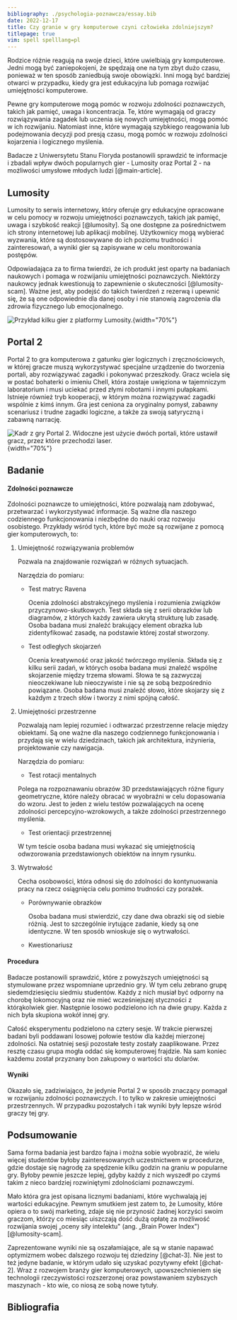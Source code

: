 ```yaml
---
bibliography: ./psychologia-poznawcza/essay.bib
date: 2022-12-17
title: Czy granie w gry komputerowe czyni człowieka zdolniejszym?
titlepage: true
vim: spell spelllang=pl
---
```


<!-- I disliked the subject, so don't expect any quality writing here. -->

Rodzice różnie reagują na swoje dzieci, które uwielbiają gry komputerowe. Jedni
mogą być zaniepokojeni, że spędzają one na tym zbyt dużo czasu, ponieważ w ten
sposób zaniedbują swoje obowiązki. Inni mogą być bardziej otwarci w przypadku,
kiedy gra jest edukacyjna lub pomaga rozwijać umiejętności komputerowe.

Pewne gry komputerowe mogą pomóc w rozwoju zdolności poznawczych, takich jak
pamięć, uwaga i koncentracja. Te, które wymagają od graczy rozwiązywania zagadek
lub uczenia się nowych umiejętności, mogą pomóc w ich rozwijaniu. Natomiast
inne, które wymagają szybkiego reagowania lub podejmowania decyzji pod presją
czasu, mogą pomóc w rozwoju zdolności kojarzenia i logicznego myślenia.

Badacze z Uniwersytetu Stanu Floryda postanowili sprawdzić te informacje i
zbadali wpływ dwóch popularnych gier - Lumosity oraz Portal 2 - na możliwości
umysłowe młodych ludzi [@main-article].

## Lumosity

Lumosity to serwis internetowy, który oferuje gry edukacyjne opracowane w celu
pomocy w rozwoju umiejętności poznawczych, takich jak pamięć, uwaga i szybkość
reakcji [@lumosity]. Są one dostępne za pośrednictwem ich strony internetowej
lub aplikacji mobilnej. Użytkownicy mogą wybierać wyzwania, które są
dostosowywane do ich poziomu trudności i zainteresowań, a wyniki gier są
zapisywane w celu monitorowania postępów.

Odpowiadająca za to firma twierdzi, że ich produkt jest oparty na badaniach
naukowych i pomaga w rozwijaniu umiejętności poznawczych. Niektórzy naukowcy
jednak kwestionują to zapewnienie o skuteczności [@lumosity-scam]. Ważne jest,
aby podejść do takich twierdzeń z rezerwą i upewnić się, że są one odpowiednie
dla danej osoby i nie stanowią zagrożenia dla zdrowia fizycznego lub
emocjonalnego.

![Przykład kilku gier z platformy
Lumosity.](./psychologia-poznawcza/lumosity-games.png){width="70%"}

## Portal 2

Portal 2 to gra komputerowa z gatunku gier logicznych i zręcznościowych, w
której gracze muszą wykorzystywać specjalne urządzenie do tworzenia portali, aby
rozwiązywać zagadki i pokonywać przeszkody. Gracz wciela się w postać bohaterki
o imieniu Chell, która zostaje uwięziona w tajemniczym laboratorium i musi
uciekać przed złymi robotami i innymi pułapkami. Istnieje również tryb
kooperacji, w którym można rozwiązywać zagadki wspólnie z kimś innym. Gra jest
ceniona za oryginalny pomysł, zabawny scenariusz i trudne zagadki logiczne, a
także za swoją satyryczną i zabawną narrację.

![Kadr z gry Portal 2. Widoczne jest użycie dwóch portali, które ustawił gracz,
przez które przechodzi laser.](./psychologia-poznawcza/portal2.jpg){width="70%"}

## Badanie

#### Zdolności poznawcze

Zdolności poznawcze to umiejętności, które pozwalają nam zdobywać, przetwarzać i
wykorzystywać informacje. Są ważne dla naszego codziennego funkcjonowania i
niezbędne do nauki oraz rozwoju osobistego. Przykłady wśród tych, które być może
są rozwijane z pomocą gier komputerowych, to:

1.  Umiejętność rozwiązywania problemów

    Pozwala na znajdowanie rozwiązań w różnych sytuacjach.

    Narzędzia do pomiaru:

    -   Test matryc Ravena

        Ocenia zdolności abstrakcyjnego myślenia i rozumienia związków
        przyczynowo-skutkowych. Test składa się z serii obrazków lub diagramów,
        z których każdy zawiera ukrytą strukturę lub zasadę. Osoba badana musi
        znaleźć brakujący element obrazka lub zidentyfikować zasadę, na
        podstawie której został stworzony.

    -   Test odległych skojarzeń

        Ocenia kreatywność oraz jakość twórczego myślenia. Składa się z kilku
        serii zadań, w których osoba badana musi znaleźć wspólne skojarzenie
        między trzema słowami. Słowa te są zazwyczaj nieoczekiwane lub
        nieoczywiste i nie są ze sobą bezpośrednio powiązane. Osoba badana musi
        znaleźć słowo, które skojarzy się z każdym z trzech słów i tworzy z nimi
        spójną całość.

2.  Umiejętności przestrzenne

    Pozwalają nam lepiej rozumieć i odtwarzać przestrzenne relacje między
    obiektami. Są one ważne dla naszego codziennego funkcjonowania i przydają
    się w wielu dziedzinach, takich jak architektura, inżynieria, projektowanie
    czy nawigacja.

    Narzędzia do pomiaru:

    -   Test rotacji mentalnych

    Polega na rozpoznawaniu obrazów 3D przedstawiających różne figury
    geometryczne, które należy obracać w wyobraźni w celu dopasowania do wzoru.
    Jest to jeden z wielu testów pozwalających na ocenę zdolności
    percepcyjno-wzrokowych, a także zdolności przestrzennego myślenia.

    -   Test orientacji przestrzennej

    W tym teście osoba badana musi wykazać się umiejętnością odwzorowania
    przedstawionych obiektów na innym rysunku.

3.  Wytrwałość

    Cecha osobowości, która odnosi się do zdolności do kontynuowania pracy na
    rzecz osiągnięcia celu pomimo trudności czy porażek.

    -   Porównywanie obrazków

        Osoba badana musi stwierdzić, czy dane dwa obrazki się od siebie różnią.
        Jest to szczególnie irytujące zadanie, kiedy są one identyczne. W ten
        sposób wnioskuje się o wytrwałości.

    -   Kwestionariusz

#### Procedura

Badacze postanowili sprawdzić, które z powyższych umiejętności są stymulowane
przez wspomniane uprzednio gry. W tym celu zebrano grupę siedemdziesięciu
siedmiu studentów. Każdy z nich musiał być odporny na chorobę lokomocyjną oraz
nie mieć wcześniejszej styczności z którąkolwiek gier. Następnie losowo
podzielono ich na dwie grupy. Każda z nich była skupiona wokół innej gry.

Całość eksperymentu podzielono na cztery sesje. W trakcie pierwszej badani byli
poddawani losowej połowie testów dla każdej mierzonej zdolności. Na ostatniej
sesji pozostałe testy zostały zaaplikowane. Przez resztę czasu grupa mogła oddać
się komputerowej frajdzie. Na sam koniec każdemu został przyznany bon zakupowy o
wartości stu dolarów.

#### Wyniki

Okazało się, zadziwiająco, że jedynie Portal 2 w sposób znaczący pomagał w
rozwijaniu zdolności poznawczych. I to tylko w zakresie umiejętności
przestrzennych. W przypadku pozostałych i tak wyniki były lepsze wśród graczy
tej gry.

## Podsumowanie

Sama forma badania jest bardzo fajna i można sobie wyobrazić, że wielu więcej
studentów byłoby zainteresowanych uczestnictwem w procedurze, gdzie dostaje się
nagrodę za spędzenie kilku godzin na graniu w popularne gry. Byłoby pewnie
jeszcze lepiej, gdyby każdy z nich wyszedł po czymś takim z nieco bardziej
rozwiniętymi zdolnościami poznawczymi.

Mało która gra jest opisana licznymi badaniami, które wychwalają jej wartości
edukacyjne. Pewnym smutkiem jest zatem to, że Lumosity, które opiera o to swój
marketing, zdaje się nie przynosić żadnej korzyści swoim graczom, którzy co
miesiąc uiszczają dość dużą opłatę za możliwość rozwijania swojej „oceny siły
intelektu" (ang. „Brain Power Index") [@lumosity-scam].

Zaprezentowane wyniki nie są oszałamiające, ale są w stanie napawać optymizmem
wobec dalszego rozwoju tej dziedziny [@chat-3]. Nie jest to też jedyne badanie,
w którym udało się uzyskać pozytywny efekt [@chat-2]. Wraz z rozwojem branży
gier komputerowych, upowszechnieniem się technologii rzeczywistości rozszerzonej
oraz powstawaniem szybszych maszynach - kto wie, co niosą ze sobą nowe tytuły.

## Bibliografia
